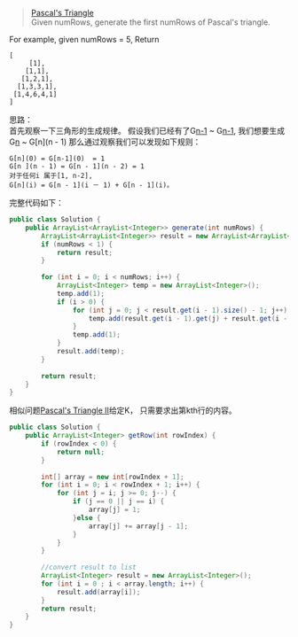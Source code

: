 > [Pascal's Triangle](https://oj.leetcode.com/problems/pascals-triangle/)  
Given numRows, generate the first numRows of Pascal's triangle.

For example, given numRows = 5,
Return

```
[
     [1],
    [1,1],
   [1,2,1],
  [1,3,3,1],
 [1,4,6,4,1]
]
```

思路：  
首先观察一下三角形的生成规律。
假设我们已经有了G[n-1](0) ~ G[n-1](n-2), 我们想要生成G[n](0) ~ G[n](n - 1)
那么通过观察我们可以发现如下规则：

```
G[n](0) = G[n-1](0)  = 1
G[n ](n - 1) = G[n - 1](n - 2) = 1
对于任何i 属于[1, n-2],
G[n](i) = G[n - 1](i － 1) + G[n - 1](i)。
```

完整代码如下：
```java
public class Solution {
    public ArrayList<ArrayList<Integer>> generate(int numRows) {
        ArrayList<ArrayList<Integer>> result = new ArrayList<ArrayList<Integer>>();
        if (numRows < 1) {
            return result;
        }
        
        for (int i = 0; i < numRows; i++) {
            ArrayList<Integer> temp = new ArrayList<Integer>();
            temp.add(1);
            if (i > 0) {
                for (int j = 0; j < result.get(i - 1).size() - 1; j++) {
                    temp.add(result.get(i - 1).get(j) + result.get(i - 1).get(j + 1));
                }
                temp.add(1);
            }
            result.add(temp);
        }
        
        return result;
    }
}
```

相似问题[Pascal's Triangle II](https://oj.leetcode.com/problems/pascals-triangle-ii/)给定K， 只需要求出第kth行的内容。

```java
public class Solution {
    public ArrayList<Integer> getRow(int rowIndex) {
        if (rowIndex < 0) {
            return null;
        }
        
        int[] array = new int[rowIndex + 1];
        for (int i = 0; i < rowIndex + 1; i++) {
            for (int j = i; j >= 0; j--) {
                if (j == 0 || j == i) {
                    array[j] = 1;
                }else {
                    array[j] += array[j - 1];
                }
            }
        }
        
        //convert result to list 
        ArrayList<Integer> result = new ArrayList<Integer>();
        for (int i = 0 ; i < array.length; i++) {
            result.add(array[i]);
        }
        return result;
    }
}
```